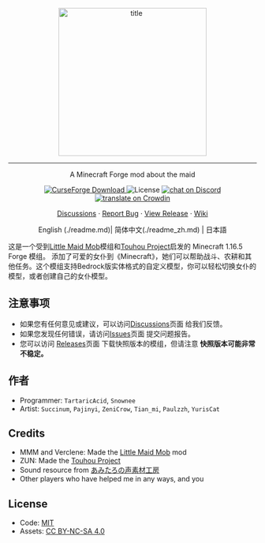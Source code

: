 <p align="center">
    <img width="300" src="https://i.loli.net/2021/08/24/9qfcwoChbiFSGTy.png" alt="title">
</p>
<hr>
<p align="center">A Minecraft Forge mod about the maid</p>
<p align="center">
    <a href="https://www.curseforge.com/minecraft/mc-mods/touhou-little-maid">
        <img src="http://cf.way2muchnoise.eu/full_touhou-little-maid_downloads.svg" alt="CurseForge Download">
    </a>
    <img src="https://img.shields.io/badge/license-MIT%2FCC%20BY--NC--SA%204.0-green" alt="License">
    <a href="https://discord.gg/re4xQtb">
        <img src="https://img.shields.io/discord/316493876103872512?logo=discord" alt="chat on Discord">
    </a>
    <a href="https://crowdin.com/project/touhoulittlemaid116">
        <img src="https://badges.crowdin.net/touhoulittlemaid116/localized.svg" alt="translate on Crowdin">
    </a>
</p>
<p align="center">
    <a href="https://github.com/TartaricAcid/TouhouLittleMaid/discussions">Discussions</a>    ·
    <a href="https://github.com/TartaricAcid/TouhouLittleMaid/issues">Report Bug</a>    ·
    <a href="https://github.com/TartaricAcid/TouhouLittleMaid/releases">View Release</a>    ·
    <a href="http://page.cfpa.team/TouhouLittleMaid/">Wiki</a>
</p>
<p align="center">
    English (./readme.md)| 
    简体中文(./readme_zh.md) | 
    日本語
</p>

这是一个受到[Little Maid Mob](https://github.com/MMM666/littleMaidMob)模组和[Touhou Project](https://en.wikipedia.org/wiki/Touhou_Project)启发的 Minecraft 1.16.5 Forge 模组。
添加了可爱的女仆到《Minecraft》，她们可以帮助战斗、农耕和其他任务。这个模组支持Bedrock版实体格式的自定义模型，你可以轻松切换女仆的模型，或者创建自己的女仆模型。      

## 注意事项
- 如果您有任何意见或建议，可以访问[Discussions](https://github.com/TartaricAcid/TouhouLittleMaid/discussions)页面 给我们反馈。 
- 如果您发现任何错误，请访问[Issues](https://github.com/TartaricAcid/TouhouLittleMaid/issues)页面 提交问题报告。
- 您可以访问 [Releases](https://github.com/TartaricAcid/TouhouLittleMaid/releases)页面 下载快照版本的模组，但请注意 **快照版本可能非常不稳定。**

## 作者
- Programmer: `TartaricAcid`, `Snownee`
- Artist: `Succinum`, `Pajinyi`, `ZeniCrow`, `Tian_mi`, `Paulzzh`, `YurisCat`

## Credits
- MMM and Verclene: Made the [Little Maid Mob](https://github.com/MMM666/littleMaidMob) mod
- ZUN: Made the [Touhou Project](https://en.wikipedia.org/wiki/Touhou_Project)
- Sound resource from [あみたろの声素材工房](https://www14.big.or.jp/~amiami/happy/)
- Other players who have helped me in any ways, and you

## License
- Code: [MIT](https://www.mit.edu/~amini/LICENSE.md)
- Assets: [CC BY-NC-SA 4.0](https://creativecommons.org/licenses/by-nc-sa/4.0/)
